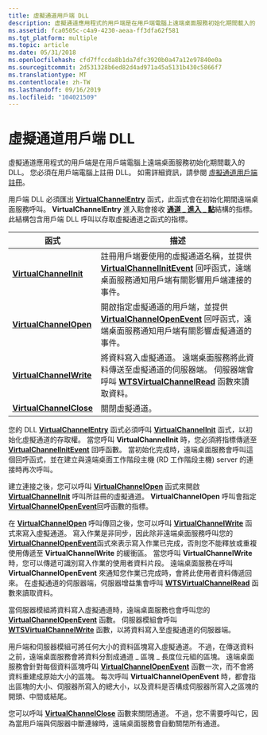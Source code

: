 ```yaml
---
title: 虛擬通道用戶端 DLL
description: 虛擬通道應用程式的用戶端是在用戶端電腦上遠端桌面服務初始化期間載入的 DLL。 您必須在用戶端電腦上註冊 DLL。
ms.assetid: fca0505c-c4a9-4230-aeaa-ff3dfa62f581
ms.tgt_platform: multiple
ms.topic: article
ms.date: 05/31/2018
ms.openlocfilehash: cfd7ffccda8b1da7dfc3920b0a47a12e97840e0a
ms.sourcegitcommit: 2d531328b6ed82d4ad971a45a5131b430c5866f7
ms.translationtype: MT
ms.contentlocale: zh-TW
ms.lasthandoff: 09/16/2019
ms.locfileid: "104021509"
---
```

# <a name="virtual-channel-client-dll"></a>虛擬通道用戶端 DLL

虛擬通道應用程式的用戶端是在用戶端電腦上遠端桌面服務初始化期間載入的 DLL。 您必須在用戶端電腦上註冊 DLL。 如需詳細資訊，請參閱 [虛擬通道用戶端註冊](virtual-channel-client-registration.md)。

用戶端 DLL 必須匯出 [**VirtualChannelEntry**](/windows/desktop/api/Cchannel/nc-cchannel-virtualchannelentry) 函式，此函式會在初始化期間遠端桌面服務呼叫。 **VirtualChannelEntry** 進入點會接收 [**通道 \_ 進入 \_ 點**](/windows/win32/api/cchannel/ns-cchannel-channel_entry_points)結構的指標。 此結構包含用戶端 DLL 呼叫以存取虛擬通道之函式的指標。



| 函式                                                      | 描述                                                                                                                                                                                                                                                                           |
|---------------------------------------------------------------|---------------------------------------------------------------------------------------------------------------------------------------------------------------------------------------------------------------------------------------------------------------------------------------|
| [**VirtualChannelInit**](/windows/desktop/api/Cchannel/nc-cchannel-virtualchannelinit)<br/>   | 註冊用戶端要使用的虛擬通道名稱，並提供 [**VirtualChannelInitEvent**](/windows/desktop/api/Cchannel/nc-cchannel-channel_init_event_fn) 回呼函式，遠端桌面服務通知用戶端有關影響用戶端連接的事件。<br/> |
| [**VirtualChannelOpen**](/windows/desktop/api/Cchannel/nc-cchannel-virtualchannelopen)<br/>   | 開啟指定虛擬通道的用戶端，並提供 [**VirtualChannelOpenEvent**](/windows/desktop/api/Cchannel/nc-cchannel-channel_open_event_fn) 回呼函式，遠端桌面服務通知用戶端有關影響虛擬通道的事件。<br/>                    |
| [**VirtualChannelWrite**](/windows/desktop/api/Cchannel/nc-cchannel-virtualchannelwrite)<br/> | 將資料寫入虛擬通道。 遠端桌面服務將此資料傳送至虛擬通道的伺服器端。 伺服器端會呼叫 [**WTSVirtualChannelRead**](/windows/desktop/api/Wtsapi32/nf-wtsapi32-wtsvirtualchannelread) 函數來讀取資料。<br/>                                             |
| [**VirtualChannelClose**](/windows/desktop/api/Cchannel/nc-cchannel-virtualchannelclose)<br/> | 關閉虛擬通道。<br/>                                                                                                                                                                                                                                                  |



 

您的 DLL [**VirtualChannelEntry**](/windows/desktop/api/Cchannel/nc-cchannel-virtualchannelentry) 函式必須呼叫 [**VirtualChannelInit**](/windows/desktop/api/Cchannel/nc-cchannel-virtualchannelinit) 函式，以初始化虛擬通道的存取權。 當您呼叫 **VirtualChannelInit** 時，您必須將指標傳遞至 [**VirtualChannelInitEvent**](/windows/desktop/api/Cchannel/nc-cchannel-channel_init_event_fn) 回呼函數。 當初始化完成時，遠端桌面服務會呼叫這個回呼函式，並在建立與遠端桌面工作階段主機 (RD 工作階段主機) server 的連接時再次呼叫。

建立連接之後，您可以呼叫 [**VirtualChannelOpen**](/windows/desktop/api/Cchannel/nc-cchannel-virtualchannelopen) 函式來開啟 [**VirtualChannelInit**](/windows/desktop/api/Cchannel/nc-cchannel-virtualchannelinit) 呼叫所註冊的虛擬通道。 **VirtualChannelOpen** 呼叫會指定 [**VirtualChannelOpenEvent**](/windows/desktop/api/Cchannel/nc-cchannel-channel_open_event_fn)回呼函數的指標。

在 [**VirtualChannelOpen**](/windows/desktop/api/Cchannel/nc-cchannel-virtualchannelopen) 呼叫傳回之後，您可以呼叫 [**VirtualChannelWrite**](/windows/desktop/api/Cchannel/nc-cchannel-virtualchannelwrite) 函式來寫入虛擬通道。 寫入作業是非同步，因此除非遠端桌面服務呼叫您的 [**VirtualChannelOpenEvent**](/windows/desktop/api/Cchannel/nc-cchannel-channel_open_event_fn)函式來表示寫入作業已完成，否則您不能釋放或重複使用傳遞至 **VirtualChannelWrite** 的緩衝區。 當您呼叫 **VirtualChannelWrite** 時，您可以傳遞可識別寫入作業的使用者資料片段。 遠端桌面服務在呼叫 **VirtualChannelOpenEvent** 來通知您作業已完成時，會將此使用者資料傳遞回來。 在虛擬通道的伺服器端，伺服器增益集會呼叫 [**WTSVirtualChannelRead**](/windows/desktop/api/Wtsapi32/nf-wtsapi32-wtsvirtualchannelread) 函數來讀取資料。

當伺服器模組將資料寫入虛擬通道時，遠端桌面服務也會呼叫您的 [**VirtualChannelOpenEvent**](/windows/desktop/api/Cchannel/nc-cchannel-channel_open_event_fn) 函數。 伺服器模組會呼叫 [**WTSVirtualChannelWrite**](/windows/desktop/api/Wtsapi32/nf-wtsapi32-wtsvirtualchannelwrite) 函數，以將資料寫入至虛擬通道的伺服器端。

用戶端和伺服器模組可將任何大小的資料區塊寫入虛擬通道。 不過，在傳送資料之前，遠端桌面服務會將資料分割成通道 \_ 區塊 \_ 長度位元組的區塊。 遠端桌面服務會針對每個資料區塊呼叫 [**VirtualChannelOpenEvent**](/windows/desktop/api/Cchannel/nc-cchannel-channel_open_event_fn) 函數一次，而不會將資料重建成原始大小的區塊。 每次呼叫 **VirtualChannelOpenEvent** 時，都會指出區塊的大小、伺服器所寫入的總大小，以及資料是否構成伺服器所寫入之區塊的開頭、中間或結尾。

您可以呼叫 [**VirtualChannelClose**](/windows/desktop/api/Cchannel/nc-cchannel-virtualchannelclose) 函數來關閉通道。 不過，您不需要呼叫它，因為當用戶端與伺服器中斷連線時，遠端桌面服務會自動關閉所有通道。

 

 





